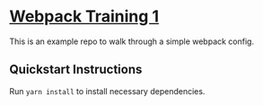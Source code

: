 # [Webpack Training 1](https://www.freecodecamp.org/news/creating-a-production-ready-webpack-4-config-from-scratch/)

This is an example repo to walk through a simple webpack config.

## Quickstart Instructions

Run `yarn install` to install necessary dependencies.

